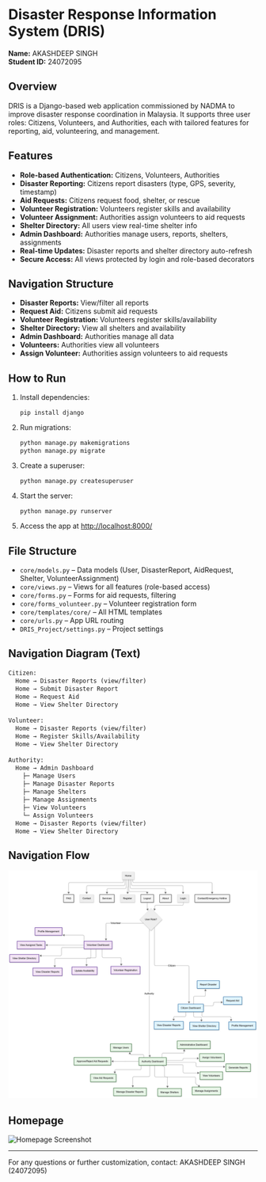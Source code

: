 # Disaster Response Information System (DRIS)

**Name:** AKASHDEEP SINGH  
**Student ID:** 24072095

## Overview
DRIS is a Django-based web application commissioned by NADMA to improve disaster response coordination in Malaysia. It supports three user roles: Citizens, Volunteers, and Authorities, each with tailored features for reporting, aid, volunteering, and management.

## Features
- **Role-based Authentication:** Citizens, Volunteers, Authorities
- **Disaster Reporting:** Citizens report disasters (type, GPS, severity, timestamp)
- **Aid Requests:** Citizens request food, shelter, or rescue
- **Volunteer Registration:** Volunteers register skills and availability
- **Volunteer Assignment:** Authorities assign volunteers to aid requests
- **Shelter Directory:** All users view real-time shelter info
- **Admin Dashboard:** Authorities manage users, reports, shelters, assignments
- **Real-time Updates:** Disaster reports and shelter directory auto-refresh
- **Secure Access:** All views protected by login and role-based decorators

## Navigation Structure
- **Disaster Reports:** View/filter all reports
- **Request Aid:** Citizens submit aid requests
- **Volunteer Registration:** Volunteers register skills/availability
- **Shelter Directory:** View all shelters and availability
- **Admin Dashboard:** Authorities manage all data
- **Volunteers:** Authorities view all volunteers
- **Assign Volunteer:** Authorities assign volunteers to aid requests

## How to Run
1. Install dependencies:
   ```
   pip install django
   ```
2. Run migrations:
   ```
   python manage.py makemigrations
   python manage.py migrate
   ```
3. Create a superuser:
   ```
   python manage.py createsuperuser
   ```
4. Start the server:
   ```
   python manage.py runserver
   ```
5. Access the app at [http://localhost:8000/](http://localhost:8000/)

## File Structure
- `core/models.py` – Data models (User, DisasterReport, AidRequest, Shelter, VolunteerAssignment)
- `core/views.py` – Views for all features (role-based access)
- `core/forms.py` – Forms for aid requests, filtering
- `core/forms_volunteer.py` – Volunteer registration form
- `core/templates/core/` – All HTML templates
- `core/urls.py` – App URL routing
- `DRIS_Project/settings.py` – Project settings

## Navigation Diagram (Text)
```
Citizen:
  Home → Disaster Reports (view/filter)
  Home → Submit Disaster Report
  Home → Request Aid
  Home → View Shelter Directory

Volunteer:
  Home → Disaster Reports (view/filter)
  Home → Register Skills/Availability
  Home → View Shelter Directory

Authority:
  Home → Admin Dashboard
    ├─ Manage Users
    ├─ Manage Disaster Reports
    ├─ Manage Shelters
    ├─ Manage Assignments
    ├─ View Volunteers
    └─ Assign Volunteers
  Home → Disaster Reports (view/filter)
  Home → View Shelter Directory
```

## Navigation Flow

![Navigation Flow](navigation-flow.png)

## Homepage

![Homepage Screenshot](docs/homepage.png)

---

For any questions or further customization, contact: AKASHDEEP SINGH (24072095)
